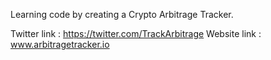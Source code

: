 Learning code by creating a Crypto Arbitrage Tracker.

Twitter link : https://twitter.com/TrackArbitrage
Website link : www.arbitragetracker.io
